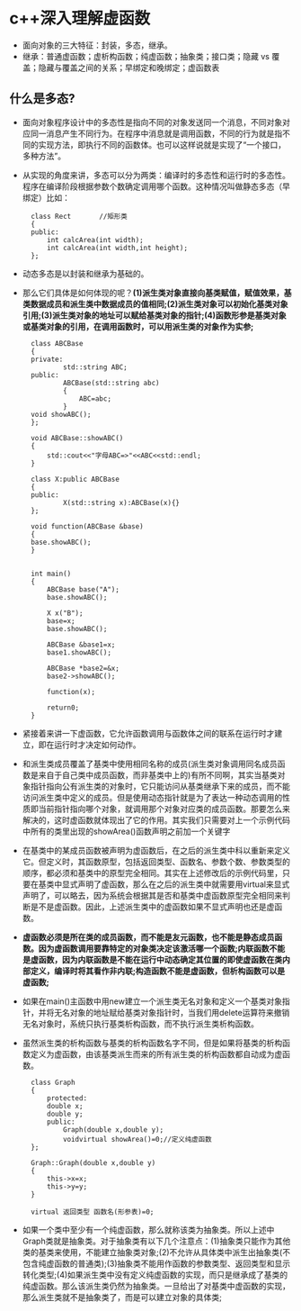 # c++深入理解虚函数
* 面向对象的三大特征：封装，多态，继承。
* 继承：普通虚函数；虚析构函数；纯虚函数；抽象类；接口类；隐藏 vs 覆盖；隐藏与覆盖之间的关系；早绑定和晚绑定；虚函数表
## 什么是多态?
* 面向对象程序设计中的多态性是指向不同的对象发送同一个消息，不同对象对应同一消息产生不同行为。在程序中消息就是调用函数，不同的行为就是指不同的实现方法，即执行不同的函数体。也可以这样说就是实现了“一个接口，多种方法”。
* 从实现的角度来讲，多态可以分为两类：编译时的多态性和运行时的多态性。程序在编译阶段根据参数个数确定调用哪个函数。这种情况叫做静态多态（早绑定）比如：

		class Rect       //矩形类
		{
		public:
    		int calcArea(int width);
    		int calcArea(int width,int height);
		};
* 动态多态是以封装和继承为基础的。
* 那么它们具体是如何体现的呢？**(1)派生类对象直接向基类赋值，赋值效果，基类数据成员和派生类中数据成员的值相同;(2)派生类对象可以初始化基类对象引用;(3)派生类对象的地址可以赋给基类对象的指针;(4)函数形参是基类对象或基类对象的引用，在调用函数时，可以用派生类的对象作为实参;**

		class ABCBase
		{
		private:
        		std::string ABC;    
		public:
        		ABCBase(std::string abc)
        		{
            		ABC=abc;
       		 	}
		void showABC();
		};

		void ABCBase::showABC()
		{
    		std::cout<<"字母ABC=>"<<ABC<<std::endl;
		}

		class X:public ABCBase
		{
		public:
        		X(std::string x):ABCBase(x){}
		};

		void function(ABCBase &base)
		{
		base.showABC();
		}


		int main()
		{
    		ABCBase base("A");
			base.showABC();

    		X x("B");
			base=x;
			base.showABC();

    		ABCBase &base1=x;
    		base1.showABC();
	
    		ABCBase *base2=&x;
    		base2->showABC();

    		function(x);

			return0;
		}
* 紧接着来讲一下虚函数，它允许函数调用与函数体之间的联系在运行时才建立，即在运行时才决定如何动作。
* 和派生类成员覆盖了基类中使用相同名称的成员(派生类对象调用同名成员函数是来自于自己类中成员函数，而非基类中上的)有所不同啊，其实当基类对象指针指向公有派生类的对象时，它只能访问从基类继承下来的成员，而不能访问派生类中定义的成员。但是使用动态指针就是为了表达一种动态调用的性质即当前指针指向哪个对象，就调用那个对象对应类的成员函数。那要怎么来解决的，这时虚函数就体现出了它的作用。其实我们只需要对上一个示例代码中所有的类里出现的showArea()函数声明之前加一个关键字
* 在基类中的某成员函数被声明为虚函数后，在之后的派生类中科以重新来定义它。但定义时，其函数原型，包括返回类型、函数名、参数个数、参数类型的顺序，都必须和基类中的原型完全相同。其实在上述修改后的示例代码里，只要在基类中显式声明了虚函数，那么在之后的派生类中就需要用virtual来显式声明了，可以略去，因为系统会根据其是否和基类中虚函数原型完全相同来判断是不是虚函数。因此，上述派生类中的虚函数如果不显式声明也还是虚函数。
* **虚函数必须是所在类的成员函数，而不能是友元函数，也不能是静态成员函数。因为虚函数调用要靠特定的对象类决定该激活哪一个函数;内联函数不能是虚函数，因为内联函数是不能在运行中动态确定其位置的即使虚函数在类内部定义，编译时将其看作非内联;构造函数不能是虚函数，但析构函数可以是虚函数;**
* 如果在main()主函数中用new建立一个派生类无名对象和定义一个基类对象指针，并将无名对象的地址赋给基类对象指针时，当我们用delete运算符来撤销无名对象时，系统只执行基类析构函数，而不执行派生类析构函数。
* 虽然派生类的析构函数与基类的析构函数名字不同，但是如果将基类的析构函数定义为虚函数，由该基类派生而来的所有派生类的析构函数都自动成为虚函数。

		class Graph
		{
			protected:
			double x;
			double y;
			public:
        		Graph(double x,double y);
				voidvirtual showArea()=0;//定义纯虚函数
		};

		Graph::Graph(double x,double y)
		{
			this->x=x;
			this->y=y;
		}

		virtual 返回类型 函数名(形参表)=0;
* 如果一个类中至少有一个纯虚函数，那么就称该类为抽象类。所以上述中Graph类就是抽象类。对于抽象类有以下几个注意点：(1)抽象类只能作为其他类的基类来使用，不能建立抽象类对象;(2)不允许从具体类中派生出抽象类(不包含纯虚函数的普通类);(3)抽象类不能用作函数的参数类型、返回类型和显示转化类型;(4)如果派生类中没有定义纯虚函数的实现，而只是继承成了基类的纯虚函数。那么该派生类仍然为抽象类。一旦给出了对基类中虚函数的实现，那么派生类就不是抽象类了，而是可以建立对象的具体类;
